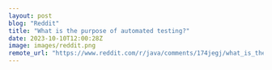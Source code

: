 ```yaml
---
layout: post
blog: "Reddit"
title: "What is the purpose of automated testing?"
date: 2023-10-10T12:00:28Z
image: images/reddit.png
remote_url: "https://www.reddit.com/r/java/comments/174jegj/what_is_the_purpose_of_automated_testing/"
---
```

